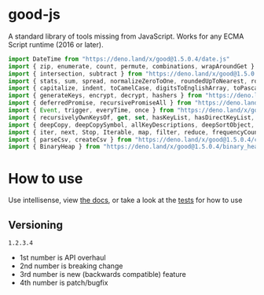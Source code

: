 # good-js

A standard library of tools missing from JavaScript. Works for any ECMA Script runtime (2016 or later).

```js
import DateTime from "https://deno.land/x/good@1.5.0.4/date.js"
import { zip, enumerate, count, permute, combinations, wrapAroundGet } from "https://deno.land/x/good@1.5.0.4/array.js"
import { intersection, subtract } from "https://deno.land/x/good@1.5.0.4/set.js"
import { stats, sum, spread, normalizeZeroToOne, roundedUpToNearest, roundedDownToNearest } from "https://deno.land/x/good@1.5.0.4/math.js"
import { capitalize, indent, toCamelCase, digitsToEnglishArray, toPascalCase, toKebabCase, toSnakeCase, toScreamingtoKebabCase, toScreamingtoSnakeCase, toRepresentation, toString, regex, findAll, iterativelyFindAll, escapeRegexMatch, escapeRegexReplace, extractFirst, isValidIdentifier, removeCommonPrefix } from "https://deno.land/x/good@1.5.0.4/string.js"
import { generateKeys, encrypt, decrypt, hashers } from "https://deno.land/x/good@1.5.0.4/encryption.js"
import { deferredPromise, recursivePromiseAll } from "https://deno.land/x/good@1.5.0.4/async.js"
import { Event, trigger, everyTime, once } from "https://deno.land/x/good@1.5.0.4/events.js"
import { recursivelyOwnKeysOf, get, set, hasKeyList, hasDirectKeyList, remove, merge, compareProperty, recursivelyIterateOwnKeysOf } from "https://deno.land/x/good@1.5.0.4/object.js"
import { deepCopy, deepCopySymbol, allKeyDescriptions, deepSortObject, shallowSortObject, isGeneratorType,isAsyncIterable, isSyncIterable, isTechnicallyIterable, isSyncIterableObjectOrContainer, allKeys } from "https://deno.land/x/good@1.5.0.4/value.js"
import { iter, next, Stop, Iterable, map, filter, reduce, frequencyCount, zip, count, enumerate, permute, combinations, slices, asyncIteratorToList, concurrentlyTransform, forkBy } from "https://deno.land/x/good@1.5.0.4/iterable.js"
import { parseCsv, createCsv } from "https://deno.land/x/good@1.5.0.4/csv.js"
import { BinaryHeap } from "https://deno.land/x/good@1.5.0.4/binary_heap.js"
```


# How to use

Use intellisense, view [the docs](https://deno.land/x/good?doc), or take a look at the [tests](https://github.com/jeff-hykin/good-js/tree/master/tests) for how to use

## Versioning

`1.2.3.4`
- 1st number is API overhaul
- 2nd number is breaking change
- 3rd number is new (backwards compatible) feature 
- 4th number is patch/bugfix